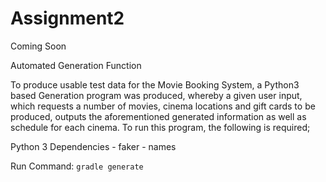# Assignment2


Coming Soon

Automated Generation Function

  To produce usable test data for the Movie Booking System, a Python3 based Generation program was produced, whereby a given user input, which requests a number of movies, cinema locations and gift cards to be produced, outputs the aforementioned generated information as well as schedule for each cinema. To run this program, the following is required;
  
  Python 3 Dependencies
    - faker
    - names
    
  Run Command:
    `gradle generate`
